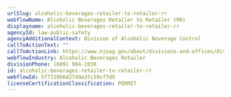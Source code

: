```yaml
---
urlSlug: alcoholic-beverages-retailer-to-retailer-rr
webflowName: Alcoholic Beverages Retailer to Retailer (RR)
displayname: alcoholic-beverages-retailer-to-retailer-rr
agencyId: law-public-safety
agencyAdditionalContext: Division of Alcoholic Beverage Control
callToActionText: ""
callToActionLink: https://www.njoag.gov/about/divisions-and-offices/division-of-alcoholic-beverage-control-home/posse-online-licensing-system/
webflowIndustry: Alcoholic Beverages Retailer
divisionPhone: (609) 984-2830
id: alcoholic-beverages-retailer-to-retailer-rr
webflowId: 5f772966d2749a3fc59cf7d9
licenseCertificationClassification: PERMIT
---
```


